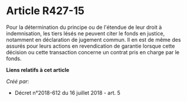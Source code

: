 # Article R427-15

Pour la détermination du principe ou de l'étendue de leur droit à indemnisation, les tiers lésés ne peuvent citer le fonds en
justice, notamment en déclaration de jugement commun. Il en est de même des assurés pour leurs actions en revendication de
garantie lorsque cette décision ou cette transaction concerne un contrat pris en charge par le fonds.

**Liens relatifs à cet article**

_Créé par_:

  - Décret n°2018-612 du 16 juillet 2018 - art. 5

